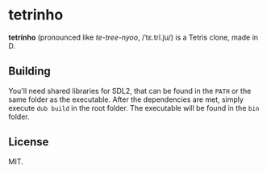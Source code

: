 # tetrinho
**tetrinho** (pronounced like _te-tree-nyoo_, /ˈtɛ.tɾĩ.j̃u/) is a Tetris clone, made in D.

## Building
You'll need shared libraries for SDL2, that can be found in the `PATH` or
the same folder as the executable. After the dependencies are met, simply
execute `dub build` in the root folder. The executable will be found in the
`bin` folder.

## License
MIT.
